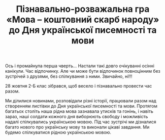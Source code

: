 ﻿---
title: Пізнавально-розважальна гра «Мова – коштовний скарб народу» до Дня української писемності та мови
---

Ось і промайнула перша чверть… Настали такі довго очікуванні осінні канікули. Час відпочинку. Але чи може бути відпочинок повноцінним без зустрічей з друзями, без спілкування з ними. Звичайно, ні!!!

28 жовтня 2-Б клас зібрався, щоб весело і пізнавально провести час разом.

Ми ділилися новинами, розповідали різні історії, працювали разом над створенням листівки до Дня української писемності та мови. Протягом багатьох століть наша рідна мова зазнавала утисків та гонінь, і навіть зараз, наші солдати кожного дня виборюють свободу і можливість надалі спілкувались українською мовою. Під час зустрічі ми дізналися багато нового  про українську мову  та виконали цікаві завдання. Ми будемо  спілкуватися рідною українською мовою.

<slideshow />